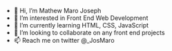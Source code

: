 - 👋 Hi, I’m Mathew Maro Joseph
- 👀 I’m interested in Front End Web Development
- 🌱 I’m currently learning HTML, CSS, JavaScript
- 💞️ I’m looking to collaborate on any front end projects
- 📫 Reach me on twitter @_JosMaro

<!---
jos-maro/jos-maro is a ✨ special ✨ repository because its `README.md` (this file) appears on your GitHub profile.
You can click the Preview link to take a look at your changes.
--->
